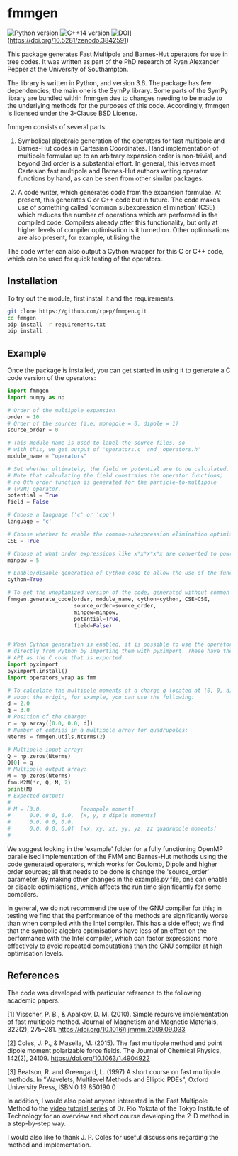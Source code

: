 # fmmgen
![Python version](https://img.shields.io/badge/Python-%3E%3D%203.6-brightgreen.svg)
![C++14 version](https://img.shields.io/badge/c%2B%2B-14-brightgreen)
![DOI](https://zenodo.org/badge/DOI/10.5281/zenodo.3842591.svg)](https://doi.org/10.5281/zenodo.3842591)

This package generates Fast Multipole and Barnes-Hut operators for use in tree codes.
It was written as part of the PhD research of Ryan Alexander Pepper at the University of Southampton.

The library is written in Python, and version 3.6. The package has few dependencies; the main one is the SymPy library. Some parts of the SymPy library are bundled within fmmgen due to changes needing to be made to the underlying methods for the purposes of this code. Accordingly, fmmgen is licensed under the 3-Clause BSD License.

fmmgen consists of several parts:

1) Symbolical algebraic generation of the operators for fast multipole and Barnes-Hut codes in Cartesian Coordinates. Hand implementation of multipole formulae up to an arbitrary expansion order is non-trivial, and beyond 3rd order is a substantial effort. In general, this leaves most Cartesian fast multipole and Barnes-Hut authors writing operator functions by hand, as can be seen from other similar packages.

2) A code writer, which generates code from the expansion formulae. At present,
this generates C or C++ code but in future. The code makes use of something called 'common subexpression
elimination' (CSE) which reduces the number of operations which are performed in
the compiled code. Compilers already offer this functionality, but only at
higher levels of compiler optimisation is it turned on. Other optimisations are also present, for example, utilising the  

The code writer can also output a Cython wrapper for this C or C++ code, which can be
used for quick testing of the operators.


## Installation

To try out the module, first install it and the requirements:

```bash
git clone https://github.com/rpep/fmmgen.git
cd fmmgen
pip install -r requirements.txt
pip install .
```

## Example

Once the package is installed, you can get started in using it to generate a C code version of the operators:

```python
import fmmgen
import numpy as np

# Order of the multipole expansion
order = 10
# Order of the sources (i.e. monopole = 0, dipole = 1)
source_order = 0

# This module name is used to label the source files, so
# with this, we get output of 'operators.c' and 'operators.h'
module_name = "operators"

# Set whether ultimately, the field or potential are to be calculated.
# Note that calculating the field constrains the operator functions;
# no 0th order function is generated for the particle-to-multipole
# (P2M) operator.
potential = True
field = False

# Choose a language ('c' or 'cpp')
language = 'c'

# Choose whether to enable the common-subexpression elimination optimisation:
CSE = True

# Choose at what order expressions like x*x*x*x*x are converted to pow(x, 5)
minpow = 5

# Enable/disable generation of Cython code to allow the use of the functions from Python:
cython=True

# To get the unoptimized version of the code, generated without common subexpression elimination:
fmmgen.generate_code(order, module_name, cython=cython, CSE=CSE,
                     source_order=source_order,
                     minpow=minpow,
                     potential=True,
                     field=False)


# When Cython generation is enabled, it is possible to use the operator functions
# directly from Python by importing them with pyximport. These have the same
# API as the C code that is exported.
import pyximport
pyximport.install()
import operators_wrap as fmm

# To calculate the multipole moments of a charge q located at (0, 0, d)
# about the origin, for example, you can use the following:
d = 2.0
q = 3.0
# Position of the charge:
r = np.array([0.0, 0.0, d])
# Number of entries in a multipole array for quadrupoles:
Nterms = fmmgen.utils.Nterms(2)

# Multipole input array:
Q = np.zeros(Nterms)
Q[0] = q
# Multipole output array:
M = np.zeros(Nterms)
fmm.M2M(*r, Q, M, 2)
print(M)
# Expected output:
#
# M = [3.0,            [monopole moment]
#      0.0, 0.0, 6.0,  [x, y, z dipole moments]
#      0.0, 0.0, 0.0,
#      0.0, 0.0, 6.0]  [xx, xy, xz, yy, yz, zz quadrupole moments]
#
```

We suggest looking in the 'example' folder for a fully functioning OpenMP parallelised implementation of the FMM and Barnes-Hut methods using the code generated operators, which works for Coulomb, Dipole and higher order sources; all that needs to be done is change the 'source_order' parameter. By making other changes in the example.py file, one can enable or disable optimisations, which affects the run time significantly for some compilers.

In general, we do not recommend the use of the GNU compiler for this; in testing we find that the performance of the methods are significantly worse than when compiled with the Intel compiler. This has a side effect; we find that the symbolic algebra optimisations have less of an effect on the performance with the Intel compiler, which can factor expressions more effectively to avoid repeated computations than the GNU compiler at high optimisation levels.

## References

The code was developed with particular reference to the following academic papers.

[1] Visscher, P. B., & Apalkov, D. M. (2010). Simple recursive implementation of fast multipole method. Journal of Magnetism and Magnetic Materials, 322(2), 275–281. https://doi.org/10.1016/j.jmmm.2009.09.033

[2] Coles, J. P., & Masella, M. (2015). The fast multipole method and point dipole moment polarizable force fields. The Journal of Chemical Physics, 142(2), 24109. https://doi.org/10.1063/1.4904922

[3] Beatson, R. and Greengard, L. (1997) A short course on fast multipole methods. In "Wavelets, Multilevel Methods and Elliptic PDEs", Oxford University Press, ISBN 0 19 850190 0

In addition, I would also point anyone interested in the Fast Multipole Method to the [video tutorial series](https://www.youtube.com/playlist?list=PLpa6_YduENMF080NikNninGG-7e1hK1eQ) of Dr. Rio Yokota of the Tokyo Institute of Technology for an overview and short course developing the 2-D method in a step-by-step way.

I would also like to thank J. P. Coles for useful discussions regarding the method and implementation.
